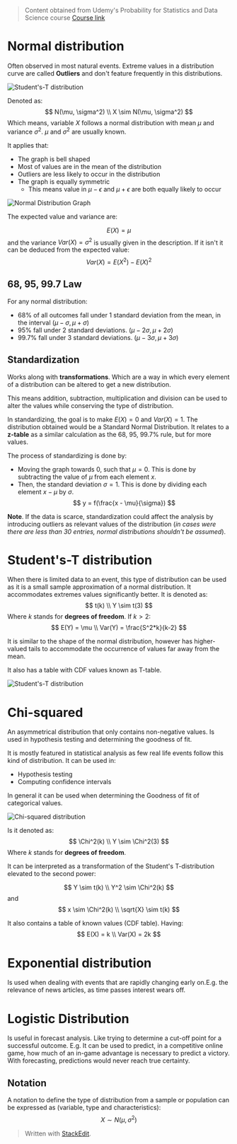 > Content obtained from Udemy's Probability for Statistics and Data Science course [Course link](https://telusinternational.udemy.com/course/probability-for-statistics-and-data-science)

# **Normal distribution**

Often observed in most natural events. Extreme values in a distribution curve are called **Outliers** and don't feature frequently in this distributions.

![Student's-T distribution](https://raw.githubusercontent.com/euphonie/study-notes/master/Computer%20Science/Theory/Statistics/studentst.png)

Denoted as: 
$$
N(\mu, \sigma^2) \\
X \sim N(\mu, \sigma^2)
$$
Which means, variable $X$ follows a normal distribution with mean $\mu$ and variance $\sigma^2$. $\mu$ and $\sigma^2$ are usually known.

It applies that: 
- The graph is bell shaped
- Most of values are in the mean of the distribution
- Outliers are less likely to occur in the distribution
- The graph is equally symmetric
	- This means value in $\mu-\epsilon$ and $\mu+\epsilon$ are both equally likely to occur

![Normal Distribution Graph](https://raw.githubusercontent.com/euphonie/study-notes/master/Computer%20Science/Theory/Statistics/normaldist.png)

The expected value and variance are: 

$$
E(X) = \mu
$$
and the variance $Var(X) = \sigma^2$ is usually given in the description. If it isn't it can be deduced from the expected value: 
$$
Var(X) = E(X^2) - E(X)^2
$$

## 68, 95, 99.7 Law
For any normal distribution: 
- 68% of all outcomes fall under 1 standard deviation from the mean, in the interval $(\mu-\sigma, \mu+\sigma)$
- 95% fall under 2 standard deviations. $(\mu-2\sigma, \mu+2\sigma)$
- 99.7% fall under 3 standard deviations. $(\mu-3\sigma, \mu+3\sigma)$

## Standardization

Works along with **transformations**. Which are a way in which every element of a distribution can be altered to get a new distribution. 

This means addition, subtraction, multiplication and division can be used to alter the values while conserving the type of distribution.

In standardizing, the goal is to make $E(X) = 0$ and $Var(X) = 1$. The distribution obtained would be a Standard Normal Distribution. It relates to a **z-table** as a similar calculation as the 68, 95, 99.7% rule, but for more values.

The process of standardizing is done by: 
- Moving the graph towards 0, such that $\mu  = 0$. This is done by subtracting the value of $\mu$ from each element $x$.
- Then, the standard deviation $\sigma = 1$. This is done by dividing each element $x-\mu$ by $\sigma$.
$$
y = f(\frac{x - \mu}{\sigma})
$$

**Note**. If the data is scarce, standardization could affect the analysis by introducing outliers as relevant values of the distribution (*in cases were there are less than 30 entries, normal distributions shouldn't be assumed*).


# **Student's-T distribution**
When there is limited data to an event, this type of distribution can be used as it is a small sample approximation of a normal distribution. It accommodates extremes values significantly better. It is denoted as: 
$$
t(k)  \\
Y \sim t(3)
$$
Where $k$ stands for **degrees of freedom**. If $k > 2$:
$$
E(Y) = \mu \\
Var(Y) = \frac{S^2*k}{k-2}
$$

It is similar to the shape of the normal distribution, however has higher-valued tails to accommodate the occurrence of values far away from the mean.

It also has a table with CDF values known as T-table.

![Student's-T distribution](https://raw.githubusercontent.com/euphonie/study-notes/master/Computer%20Science/Theory/Statistics/studentst.png)

# **Chi-squared**
 An asymmetrical distribution that only contains non-negative values. Is used in hypothesis testing and determining the goodness of fit. 

It is mostly featured in statistical analysis as few real life events follow this kind of distribution. It can be used in: 
- Hypothesis testing
- Computing confidence intervals

In general it can be used when determining the Goodness of fit of categorical values.

![Chi-squared distribution](https://raw.githubusercontent.com/euphonie/study-notes/master/Computer%20Science/Theory/Statistics/chisquared.png)

Is it denoted as: 
$$
\Chi^2(k) \\
Y \sim \Chi^2(3)
$$
Where $k$ stands for **degrees of freedom**.

It can be interpreted as a transformation of the Student's T-distribution elevated to the second power:

$$
Y \sim t(k) \\
Y^2 \sim \Chi^2(k)
$$
and 
$$
x \sim \Chi^2(k) \\
\sqrt{X} \sim t(k)
$$

It also contains a table of known values (CDF table).  Having: 
$$
E(X) = k \\
Var(X) = 2k
$$

# **Exponential distribution**
Is used when dealing with events that are rapidly changing early on.E.g. the relevance of news articles, as time passes interest wears off. 



# **Logistic Distribution**
Is useful in forecast analysis. Like trying to determine a cut-off point for a successful outcome. E.g. It can be used to predict, in a competitive online game, how much of an in-game advantage is necessary to predict a victory. With forecasting, predictions would never reach true certainty.

## Notation
A notation to define the type of distribution from a sample or population can be expressed as (variable, type and characteristics): 
$$
X \sim N (\mu, \sigma^2)
$$

> Written with [StackEdit](https://stackedit.io/).
<!--stackedit_data:
eyJoaXN0b3J5IjpbLTY2Mzc5MTk3MywtMTI3MDIwNTkyMCwtMT
UxMDY3MDQwLDk1ODEyMzcwM119
-->